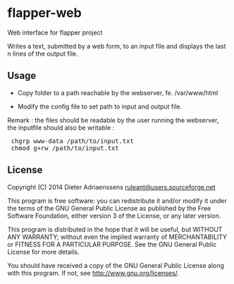 flapper-web
===========

Web interface for flapper project

Writes a text, submitted by a web form, to an input file
and displays the last n lines of the output file.

Usage
-----

- Copy folder to a path reachable by the webserver, fe. /var/www/html

- Modify the config file to set path to input and output file.

Remark : the files should be readable by the user running the webserver,
the inputfile should also be writable :

<pre>
 chgrp www-data /path/to/input.txt
 chmod g+rw /path/to/input.txt
</pre>

License
-------

Copyright (C) 2014 Dieter Adriaenssens <ruleant@users.sourceforge.net>

This program is free software: you can redistribute it and/or modify
it under the terms of the GNU General Public License as published by
the Free Software Foundation, either version 3 of the License, or
any later version.

This program is distributed in the hope that it will be useful,
but WITHOUT ANY WARRANTY; without even the implied warranty of
MERCHANTABILITY or FITNESS FOR A PARTICULAR PURPOSE.  See the
GNU General Public License for more details.

You should have received a copy of the GNU General Public License
along with this program.  If not, see <http://www.gnu.org/licenses/>.
